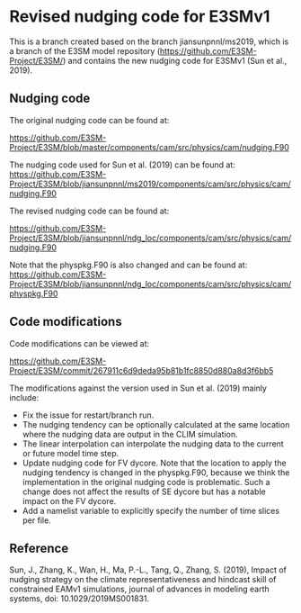 
Revised nudging code for E3SMv1 
================================================================================

This is a branch created based on the branch jiansunpnnl/ms2019, which is a branch of the E3SM model repository (https://github.com/E3SM-Project/E3SM/) and contains the new nudging code for E3SMv1 (Sun et al., 2019). 

Nudging code 
--------------------------------------------------------------------------------
The original nudging code can be found at: 

https://github.com/E3SM-Project/E3SM/blob/master/components/cam/src/physics/cam/nudging.F90

The nudging code used for Sun et al. (2019) can be found at:
https://github.com/E3SM-Project/E3SM/blob/jiansunpnnl/ms2019/components/cam/src/physics/cam/nudging.F90

The revised nudging code can be found at: 

https://github.com/E3SM-Project/E3SM/blob/jiansunpnnl/ndg_loc/components/cam/src/physics/cam/nudging.F90

Note that the physpkg.F90 is also changed and can be found at:
https://github.com/E3SM-Project/E3SM/blob/jiansunpnnl/ndg_loc/components/cam/src/physics/cam/physpkg.F90

Code modifications
--------------------------------------------------------------------------------
Code modifications can be viewed at: 

https://github.com/E3SM-Project/E3SM/commit/267911c6d9deda95b81b1fc8850d880a8d3f6bb5

The modifications against the version used in Sun et al. (2019) mainly include:
  * Fix the issue for restart/branch run.
  * The nudging tendency can be optionally calculated at the same location where the nudging data are output in the CLIM simulation.
  * The linear interpolation can interpolate the nudging data to the current or future model time step.
  * Update nudging code for FV dycore. Note that the location to apply the nudging tendency is changed in the physpkg.F90, because we think the implementation in the original nudging code is problematic. Such a change does not affect the results of SE dycore but has a notable impact on the FV dycore. 
  * Add a namelist variable to explicitly specify the number of time slices per file.

Reference
--------------------------------------------------------------------------------
Sun, J., Zhang, K., Wan, H., Ma, P.-L., Tang, Q., Zhang, S. (2019), Impact of nudging strategy on the climate representativeness and hindcast skill of constrained EAMv1 simulations, journal of advances in modeling earth systems, doi: 10.1029/2019MS001831.
